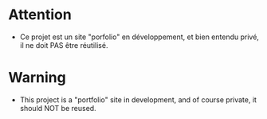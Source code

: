 # Attention
* Ce projet est un site "porfolio" en développement, et bien entendu privé, il ne doit PAS être réutilisé.

# Warning
* This project is a "portfolio" site in development, and of course private, it should NOT be reused.
